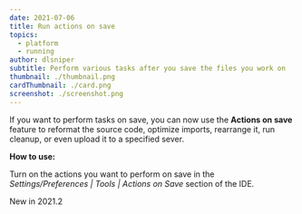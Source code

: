 ```yaml
---
date: 2021-07-06
title: Run actions on save
topics:
  - platform
  - running
author: dlsniper
subtitle: Perform various tasks after you save the files you work on
thumbnail: ./thumbnail.png
cardThumbnail: ./card.png
screenshot: ./screenshot.png
---
```


If you want to perform tasks on save, you can now use the **Actions on save** feature to reformat the source code, optimize imports, rearrange it, run cleanup, or even upload it to a specified sever.

**How to use:**

Turn on the actions you want to perform on save in the _Settings/Preferences | Tools | Actions on Save_ section of the IDE.

<span class="tag is-rounded">New in 2021.2</span>

